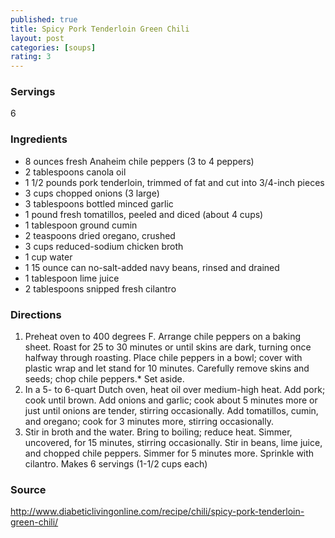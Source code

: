 ```yaml
---
published: true
title: Spicy Pork Tenderloin Green Chili
layout: post
categories: [soups]
rating: 3
---
```

### Servings
6

### Ingredients
- 8 ounces fresh Anaheim chile peppers (3 to 4 peppers)
- 2 tablespoons canola oil
- 1 1/2 pounds pork tenderloin, trimmed of fat and cut into 3/4-inch pieces
- 3 cups chopped onions (3 large)
- 3 tablespoons bottled minced garlic
- 1 pound fresh tomatillos, peeled and diced (about 4 cups)
- 1 tablespoon ground cumin
- 2 teaspoons dried oregano, crushed
- 3 cups reduced-sodium chicken broth
- 1 cup water
- 1 15 ounce can no-salt-added navy beans, rinsed and drained
- 1 tablespoon lime juice
- 2 tablespoons snipped fresh cilantro

### Directions
1. Preheat oven to 400 degrees F. Arrange chile peppers on a baking sheet. Roast for 25 to 30 minutes or until skins are dark, turning once halfway through roasting. Place chile peppers in a bowl; cover with plastic wrap and let stand for 10 minutes. Carefully remove skins and seeds; chop chile peppers.* Set aside.
2. In a 5- to 6-quart Dutch oven, heat oil over medium-high heat. Add pork; cook until brown. Add onions and garlic; cook about 5 minutes more or just until onions are tender, stirring occasionally. Add tomatillos, cumin, and oregano; cook for 3 minutes more, stirring occasionally.
3. Stir in broth and the water. Bring to boiling; reduce heat. Simmer, uncovered, for 15 minutes, stirring occasionally. Stir in beans, lime juice, and chopped chile peppers. Simmer for 5 minutes more. Sprinkle with cilantro. Makes 6 servings (1-1/2 cups each)

### Source
<a href="http://www.diabeticlivingonline.com/recipe/chili/spicy-pork-tenderloin-green-chili/" target="new">http://www.diabeticlivingonline.com/recipe/chili/spicy-pork-tenderloin-green-chili/</a>
